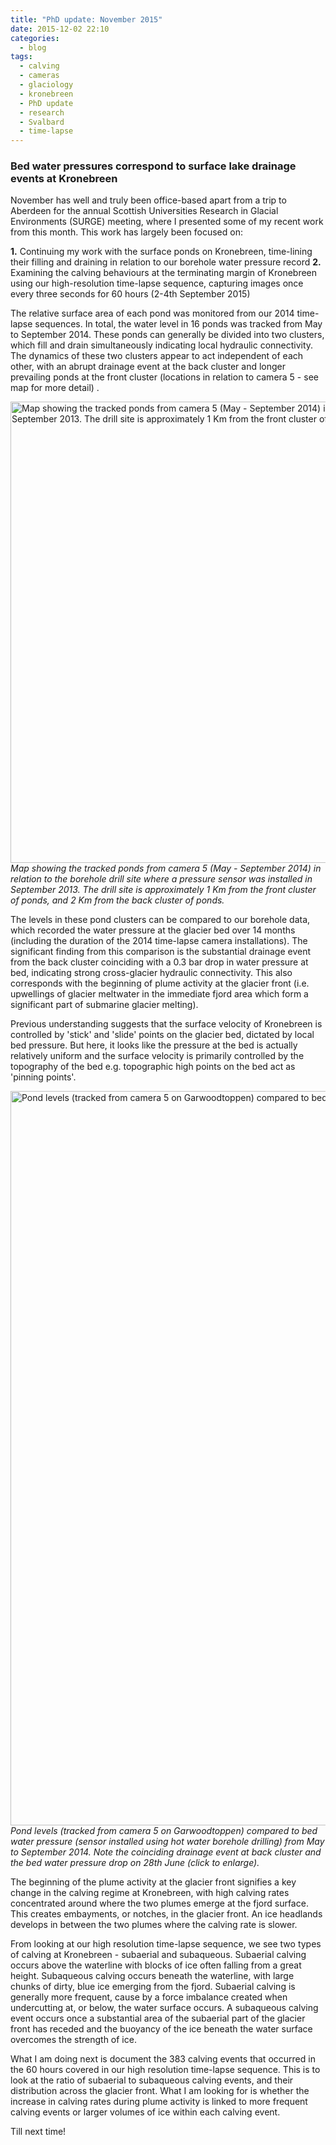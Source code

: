 ```yaml
---
title: "PhD update: November 2015"
date: 2015-12-02 22:10
categories:
  - blog
tags: 
  - calving
  - cameras
  - glaciology
  - kronebreen
  - PhD update
  - research
  - Svalbard
  - time-lapse
---
```

<h3>Bed water pressures correspond to surface lake drainage events at Kronebreen</h3>

November has well and truly been office-based apart from a trip to Aberdeen for the annual Scottish Universities Research in Glacial Environments (SURGE) meeting, where I presented some of my recent work from this month. This work has largely been focused on:

<b>1.</b> Continuing my work with the surface ponds on Kronebreen, time-lining their filling and draining in relation to our borehole water pressure record
<b>2.</b> Examining the calving behaviours at the terminating margin of Kronebreen using our high-resolution time-lapse sequence, capturing images once every three seconds for 60 hours (2-4th September 2015)

The relative surface area of each pond was monitored from our 2014 time-lapse sequences. In total, the water level in 16 ponds was tracked from May to September 2014. These ponds can generally be divided into two clusters, which fill and drain simultaneously indicating local hydraulic connectivity. The dynamics of these two clusters appear to act independent of each other, with an abrupt drainage event at the back cluster and longer prevailing ponds at the front cluster (locations in relation to camera 5 - see map for more detail) .

<a href="https://pennyhow.files.wordpress.com/2015/12/ponds_drillsite_map.jpg" target="blank"><img class="alignnone size-full wp-image-999" src="https://pennyhow.files.wordpress.com/2015/12/ponds_drillsite_map.jpg" alt="Map showing the tracked ponds from camera 5 (May - September 2014) in relation to the borehole drill site where a pressure sensor was installed in September 2013. The drill site is approximately 1 Km from the front cluster of ponds, and 2 Km from the back cluster of ponds" width="1053" height="738" align="aligncenter" /></a><br> *Map showing the tracked ponds from camera 5 (May - September 2014) in relation to the borehole drill site where a pressure sensor was installed in September 2013. The drill site is approximately 1 Km from the front cluster of ponds, and 2 Km from the back cluster of ponds.*

The levels in these pond clusters can be compared to our borehole data, which recorded the water pressure at the glacier bed over 14 months (including the duration of the 2014 time-lapse camera installations). The significant finding from this comparison is the substantial drainage event from the back cluster coinciding with a 0.3 bar drop in water pressure at bed, indicating strong cross-glacier hydraulic connectivity. This also corresponds with the beginning of plume activity at the glacier front (i.e. upwellings of glacier meltwater in the immediate fjord area which form a significant part of submarine glacier melting).

Previous understanding suggests that the surface velocity of Kronebreen is controlled by 'stick' and 'slide' points on the glacier bed, dictated by local bed pressure. But here, it looks like the pressure at the bed is actually relatively uniform and the surface velocity is primarily controlled by the topography of the bed e.g. topographic high points on the bed act as 'pinning points'.

<a href="https://pennyhow.files.wordpress.com/2015/12/ponds_press_graph21.jpeg" target="blank"><img class="alignnone size-full wp-image-1002" src="https://pennyhow.files.wordpress.com/2015/12/ponds_press_graph21.jpeg" alt="Pond levels (tracked from camera 5 on Garwoodtoppen) compared to bed water pressure (sensor installed using hot water borehole drilling) from May to September 2014. Note the coinciding drainage event at back cluster and the bed water pressure drop on 28th June." width="2400" height="1175" align="aligncenter" /></a><br> *Pond levels (tracked from camera 5 on Garwoodtoppen) compared to bed water pressure (sensor installed using hot water borehole drilling) from May to September 2014. Note the coinciding drainage event at back cluster and the bed water pressure drop on 28th June (click to enlarge).*

The beginning of the plume activity at the glacier front signifies a key change in the calving regime at Kronebreen, with high calving rates concentrated around where the two plumes emerge at the fjord surface. This creates embayments, or notches, in the glacier front. An ice headlands develops in between the two plumes where the calving rate is slower.

From looking at our high resolution time-lapse sequence, we see two types of calving at Kronebreen - subaerial and subaqueous. Subaerial calving occurs above the waterline with blocks of ice often falling from a great height. Subaqueous calving occurs beneath the waterline, with large chunks of dirty, blue ice emerging from the fjord. Subaerial calving is generally more frequent, cause by a force imbalance created when undercutting at, or below, the water surface occurs. A subaqueous calving event occurs once a substantial area of the subaerial part of the glacier front has receded and the buoyancy of the ice beneath the water surface overcomes the strength of ice.

What I am doing next is document the 383 calving events that occurred in the 60 hours covered in our high resolution time-lapse sequence. This is to look at the ratio of subaerial to subaqueous calving events, and their distribution across the glacier front. What I am looking for is whether the increase in calving rates during plume activity is linked to more frequent calving events or larger volumes of ice within each calving event.

Till next time!
